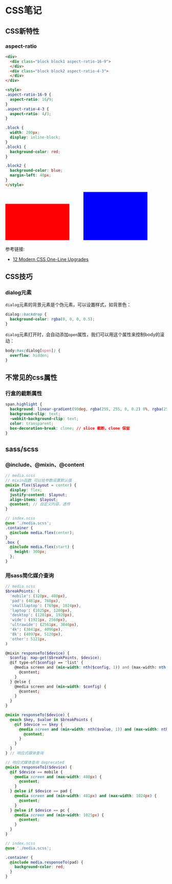 # CSS笔记

## CSS新特性

### aspect-ratio

```html
<div>
  <div class="block block1 aspect-ratio-16-9">
  </div>
  <div class="block block2 aspect-ratio-4-3">
  </div>
</div>

<style>
.aspect-ratio-16-9 {
  aspect-ratio: 16/9;
}
.aspect-ratio-4-3 {
  aspect-ratio: 4/3;
}

.block {
  width: 200px;
  display: inline-block;
}
.block1 {
  background-color: red;
}

.block2 {
  background-color: blue;
  margin-left: 40px;
}
</style>
```

<div>
  <div class="block block1 aspect-ratio-16-9">
  </div>
  <div class="block block2 aspect-ratio-4-3">
  </div>
</div>

参考链接:

- [12 Modern CSS One-Line Upgrades](https://moderncss.dev/12-modern-css-one-line-upgrades/)

<style>
.aspect-ratio-16-9 {
  aspect-ratio: 16/9;
}
.aspect-ratio-4-3 {
  aspect-ratio: 4/3;
}

.block {
  width: 200px;
  display: inline-block;
}
.block1 {
  background-color: red;
}

.block2 {
  background-color: blue;
  margin-left: 40px;
}
</style>

## CSS技巧

### dialog元素

`dialog`元素的背景元素是个伪元素，可以设置样式，如背景色：

```css
dialog::backdrop {
  background-color: rgba(0, 0, 0, 0.5);
}
```

`dialog`元素打开时，会自动添加`open`属性，我们可以用这个属性来控制body的滚动：
```css
body:has(dialog[open]) {
  overflow: hidden;
}
```

## 不常见的css属性

### 行盒的截断属性

```css
span.highlight {
  background: linear-gradient(90deg, rgba(255, 255, 0, 0.2) 0%, rgba(255, 255, 0, 0) 100%);
  background-clip: text;
  -webkit-background-clip: text;
  color: transparent;
  box-decoration-break: clone; // slice 截断，clone 保留
}
```


## sass/scss

### @include、@mixin、@content
```scss
// media.scss
// mixin函数 可以给参数设置默认值
@mixin flex($layout = center) {
  display: flex;
  justify-content: $layout;
  align-items: $layout;
  @content; // 自定义内容，透传
}

// index.scss
@use './media.scss';
.container {
  @include media.flex(center);
}
.box {
  @include media.flex(start) {
    height: 300px;
  };
}
```

### 用sass简化媒介查询

```scss
// media.scss
$breakPoints: (
  'mobile': (320px, 480px),
  'pad': (481px, 768px),
  'smalllaptop': (769px, 1024px),
  'laptop': (1025px, 1280px),
  'desktop': (1281px, 1920px),
  'wide': (1921px, 2560px),
  'ultrawide': (2561px, 3840px),
  '4k': (3841px, 4096px),
  '8k': (4097px, 5120px),
  'other': 5121px,
)

@mixin responseTo($device) {
  $config: map-get($breakPoints, $device);
  @if type-of($config) == 'list' {
    @media screen and (min-width: nth($config, 1)) and (max-width: nth($config, 2)) {
      @content;
    }
  } @else {
    @media screen and (min-width: $config) {
      @content;
    }
  }
}

@mixin responseTo($device) {
  @each $key, $value in $breakPoints {
    @if $device == $key {
      @media screen and (min-width: nth($value, 1)) and (max-width: nth($value, 2)) {
        @content;
      }
    }
  }
} // 响应式媒体查询

// 响应式媒体查询 deprecated
@mixin responseTo1($device) {
  @if $device == mobile {
    @media screen and (max-width: 480px) {
      @content;
    }
  } @else if $device == pad {
    @media screen and (min-width: 481px) and (max-width: 1024px) {
      @content;
    }
  } @else if $device == pc {
    @media screen and (min-width: 1025px) {
      @content;
    }
  }
}

// index.scss
@use './media.scss';

.container {
  @include media.responseTo(pad) {
    background-color: red;
  }
}
```
